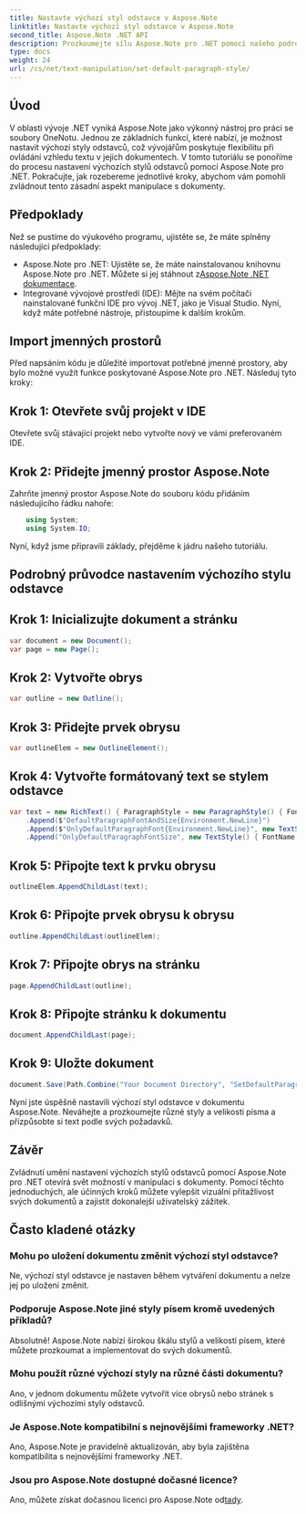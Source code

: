 ```yaml
---
title: Nastavte výchozí styl odstavce v Aspose.Note
linktitle: Nastavte výchozí styl odstavce v Aspose.Note
second_title: Aspose.Note .NET API
description: Prozkoumejte sílu Aspose.Note pro .NET pomocí našeho podrobného průvodce nastavením výchozích stylů odstavců. Zvyšte své dovednosti v manipulaci s dokumenty bez námahy.
type: docs
weight: 24
url: /cs/net/text-manipulation/set-default-paragraph-style/
---
```

## Úvod
V oblasti vývoje .NET vyniká Aspose.Note jako výkonný nástroj pro práci se soubory OneNotu. Jednou ze základních funkcí, které nabízí, je možnost nastavit výchozí styly odstavců, což vývojářům poskytuje flexibilitu při ovládání vzhledu textu v jejich dokumentech. V tomto tutoriálu se ponoříme do procesu nastavení výchozích stylů odstavců pomocí Aspose.Note pro .NET. Pokračujte, jak rozebereme jednotlivé kroky, abychom vám pomohli zvládnout tento zásadní aspekt manipulace s dokumenty.
## Předpoklady
Než se pustíme do výukového programu, ujistěte se, že máte splněny následující předpoklady:
- Aspose.Note pro .NET: Ujistěte se, že máte nainstalovanou knihovnu Aspose.Note pro .NET. Můžete si jej stáhnout z[Aspose.Note .NET dokumentace](https://reference.aspose.com/note/net/).
- Integrované vývojové prostředí (IDE): Mějte na svém počítači nainstalované funkční IDE pro vývoj .NET, jako je Visual Studio.
Nyní, když máte potřebné nástroje, přistoupíme k dalším krokům.
## Import jmenných prostorů
Před napsáním kódu je důležité importovat potřebné jmenné prostory, aby bylo možné využít funkce poskytované Aspose.Note pro .NET. Následuj tyto kroky:
## Krok 1: Otevřete svůj projekt v IDE
Otevřete svůj stávající projekt nebo vytvořte nový ve vámi preferovaném IDE.
## Krok 2: Přidejte jmenný prostor Aspose.Note
Zahrňte jmenný prostor Aspose.Note do souboru kódu přidáním následujícího řádku nahoře:
```csharp
    using System;
    using System.IO;
```
Nyní, když jsme připravili základy, přejděme k jádru našeho tutoriálu.
## Podrobný průvodce nastavením výchozího stylu odstavce
## Krok 1: Inicializujte dokument a stránku
```csharp
var document = new Document();
var page = new Page();
```
## Krok 2: Vytvořte obrys
```csharp
var outline = new Outline();
```
## Krok 3: Přidejte prvek obrysu
```csharp
var outlineElem = new OutlineElement();
```
## Krok 4: Vytvořte formátovaný text se stylem odstavce
```csharp
var text = new RichText() { ParagraphStyle = new ParagraphStyle() { FontName = "Courier New", FontSize = 20 } }
    .Append($"DefaultParagraphFontAndSize{Environment.NewLine}")
    .Append($"OnlyDefaultParagraphFont{Environment.NewLine}", new TextStyle() { FontSize = 14 })
    .Append("OnlyDefaultParagraphFontSize", new TextStyle() { FontName = "Verdana" });
```
## Krok 5: Připojte text k prvku obrysu
```csharp
outlineElem.AppendChildLast(text);
```
## Krok 6: Připojte prvek obrysu k obrysu
```csharp
outline.AppendChildLast(outlineElem);
```
## Krok 7: Připojte obrys na stránku
```csharp
page.AppendChildLast(outline);
```
## Krok 8: Připojte stránku k dokumentu
```csharp
document.AppendChildLast(page);
```
## Krok 9: Uložte dokument
```csharp
document.Save(Path.Combine("Your Document Directory", "SetDefaultParagraphStyle.one"));
```
Nyní jste úspěšně nastavili výchozí styl odstavce v dokumentu Aspose.Note. Neváhejte a prozkoumejte různé styly a velikosti písma a přizpůsobte si text podle svých požadavků.
## Závěr
Zvládnutí umění nastavení výchozích stylů odstavců pomocí Aspose.Note pro .NET otevírá svět možností v manipulaci s dokumenty. Pomocí těchto jednoduchých, ale účinných kroků můžete vylepšit vizuální přitažlivost svých dokumentů a zajistit dokonalejší uživatelský zážitek.
## Často kladené otázky
### Mohu po uložení dokumentu změnit výchozí styl odstavce?
Ne, výchozí styl odstavce je nastaven během vytváření dokumentu a nelze jej po uložení změnit.
### Podporuje Aspose.Note jiné styly písem kromě uvedených příkladů?
Absolutně! Aspose.Note nabízí širokou škálu stylů a velikostí písem, které můžete prozkoumat a implementovat do svých dokumentů.
### Mohu použít různé výchozí styly na různé části dokumentu?
Ano, v jednom dokumentu můžete vytvořit více obrysů nebo stránek s odlišnými výchozími styly odstavců.
### Je Aspose.Note kompatibilní s nejnovějšími frameworky .NET?
Ano, Aspose.Note je pravidelně aktualizován, aby byla zajištěna kompatibilita s nejnovějšími frameworky .NET.
### Jsou pro Aspose.Note dostupné dočasné licence?
 Ano, můžete získat dočasnou licenci pro Aspose.Note od[tady](https://purchase.aspose.com/temporary-license/).